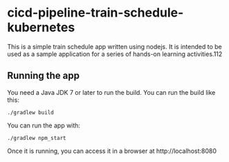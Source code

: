 # cicd-pipeline-train-schedule-kubernetes

This is a simple train schedule app written using nodejs. It is intended to be used as a sample application for a series of hands-on learning activities.112

## Running the app

You need a Java JDK 7 or later to run the build. You can run the build like this:

    ./gradlew build

You can run the app with:

    ./gradlew npm_start

Once it is running, you can access it in a browser at http://localhost:8080
